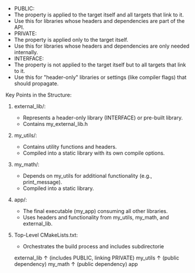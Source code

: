 * PUBLIC:
* The property is applied to the target itself and all targets that link to it.
* Use this for libraries whose headers and dependencies are part of the API.
* PRIVATE:
* The property is applied only to the target itself.
* Use this for libraries whose headers and dependencies are only needed internally.
* INTERFACE:
* The property is not applied to the target itself but to all targets that link to it.
* Use this for "header-only" libraries or settings (like compiler flags) that should propagate.

Key Points in the Structure:

1. external_lib/:

    * Represents a header-only library (INTERFACE) or pre-built library.
    * Contains my_external_lib.h 

1. my_utils/:

    * Contains utility functions and headers.
    * Compiled into a static library with its own compile options.

1. my_math/:

    * Depends on my_utils for additional functionality (e.g., print_message).
    * Compiled into a static library.

1. app/:

    * The final executable (my_app) consuming all other libraries.
    * Uses headers and functionality from my_utils, my_math, and external_lib.

1. Top-Level CMakeLists.txt:

    * Orchestrates the build process and includes subdirectorie

   external_lib
        ↑ (includes PUBLIC, linking PRIVATE)
    my_utils
        ↑ (public dependency)
    my_math
        ↑ (public dependency)
      app

